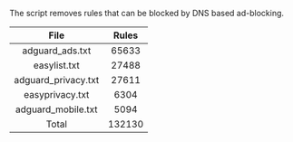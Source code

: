 The script removes rules that can be blocked by DNS based ad-blocking.


| File | Rules |
|:----:|:-----:|
| adguard_ads.txt | 65633 |
| easylist.txt | 27488 |
| adguard_privacy.txt | 27611 |
| easyprivacy.txt | 6304 |
| adguard_mobile.txt | 5094 |
| Total | 132130 |